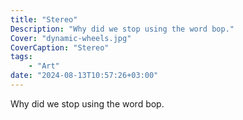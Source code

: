 ```yaml
---
title: "Stereo"
Description: "Why did we stop using the word bop."
Cover: "dynamic-wheels.jpg"
CoverCaption: "Stereo"
tags:
    - "Art"
date: "2024-08-13T10:57:26+03:00"
---
```


Why did we stop using the word bop.